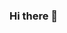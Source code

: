 ### Hi there 👋

<!--
**Xavi0m/Xavi0m** is a ✨ _special_ ✨ repository because its `README.md` (this file) appears on your GitHub profile.

Here are some ideas to get you started:

- 🔭 I’m currently working on ...
- 🌱 I’m currently learning ...
- 👯 I’m looking to collaborate on ...
- 🤔 I’m looking for help with ...
- 💬 Ask me about ...
- 📫 How to reach me: ...
- 😄 Pronouns: ...
- ⚡ Fun fact: ...

https://blackarch.org/downloads.html#install-repo

nstalación sobre ArchLinux
BlackArch Linux es compatible con instalaciones Arch existentes / normales. Actúa como un repositorio de usuarios no oficial. A continuación, encontrará instrucciones sobre cómo instalar BlackArch de esta manera.

# Ejecute https://blackarch.org/strap.sh como root y siga las instrucciones.

$ curl -O https://blackarch.org/strap.sh
# Verifique la suma SHA1

$ echo f014a9d2884252349241a8bde76a539fad9fd1bb strap.sh | sha1sum -c
# Establecer bit de ejecución

$ chmod + x strap.sh
# Ejecutar strap.sh

$ sudo ./strap.sh
# Habilite multilib siguiendo https://wiki.archlinux.org/index.php/Official_repositories#Enabling_multilib y ejecute:

$ sudo pacman -Syu
Ahora puede instalar herramientas desde el repositorio de Blackarch.
# Para enumerar todas las herramientas disponibles, ejecute

$ sudo pacman -Sgg | grep blackarch | cut -d '' -f2 | sort -u
# Para instalar todas las herramientas, ejecute

$ sudo pacman -S blackarch
# Para instalar una categoría de herramientas, ejecute

$ sudo pacman -S blackarch- <categoría>
# Para ver las categorías de Blackarch, ejecute

$ sudo pacman -Sg | grep blackarch
# Nota: tal vez sea necesario sobrescribir ciertos paquetes al instalar las herramientas de Blackarch. Si
# experimenta errores de "no se pudo confirmar la transacción", use los interruptores --needed y --overwrite
# Por ejemplo:

$ sudo pacman -Syyu --needed blackarch --overwrite = '*'
La lista completa de herramientas del repositorio BlackArch Linux se puede encontrar aquí .

-->
